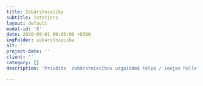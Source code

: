 ```yaml
---
title: Zobārstniecība
subtitle: Interjers
layout: default
modal-id: '8'
date: 2020-09-01 00:00:00 +0300
imgFolder: zobarstnieciba
alt: ''
project-date: ''
client: ''
category: []
description: 'Privātās  zobārstniecības uzgaidāmā telpa / ieejas halle (49.7 m2 )  atrodas caurstaigājamā telpā bez logiem. Veidojot interjeru, galvenais uzdevums bija panākt gaišu, viesmīlīgu un mājīgu atmosfēru. Apvienots zobārstniecības oficiālais stils (sarkankoks durvīs un mēbelēs) ar mājīgumu, kuru akcentē īpaši izgatavots grīdas klājums – paklājflīzes ar rombveida motīvu.  Īpaši izgatavota lete ar romba motīviem, turpinās durvju frēzējumā. Izmantoti augstvērtīgi interjera elementi: Softline atpūtas krēsli un galdiņš.'

---
```

